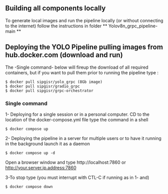 

## Building all components locally ##
To generate local images and run the pipeline locally (or without connecting to the internet) follow the instructions in folder  ** Yolov8n_grpc_pipeline-main **

## Deploying the YOLO Pipeline pulling images from hub.docker.com (download and run)

The -Single command- below will fireup the download of all required containers, but if you want to pull them prior to running the pipeline type :
```shell
$ docker pull sipgisr/yolo_grpc (8Gb image)
$ docker pull sipgisr/gradio_grpc
$ docker pull sipgisr/grpc-orchestrator
```
### Single command 

1- Deploying for a single session or in a personal computer. CD to the location of the docker-compose.yml file type the command in a shell
```shell
$ docker compose up
```

2- Deploying the pipeline in a server for multiple users or to have it running in the background launch it as a daemon
```shell
$ docker compose up -d
```

Open a browser window and type http://localhost:7860 or http://your.server.ip.address:7860

3-To stop type (you must interrupt with  CTL-C if running as in 1- and) 

```shell
$ docker compose down
```




